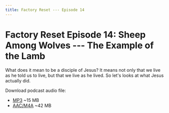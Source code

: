 ```yaml
---
title: Factory Reset --- Episode 14
---
```


# Factory Reset Episode 14: Sheep Among Wolves --- The Example of the Lamb

What does it mean to be a disciple of Jesus? It means not only that we live as he told us to live, but that we live as he lived. So let's looks at what Jesus actually did.

Download podcast audio file:

* [MP3](http://files.xpian.info/factory_reset_episode_14.mp3) ~15 MB
* [AAC/M4A](http://files.xpian.info/factory_reset_episode_14.m4a) ~42 MB
